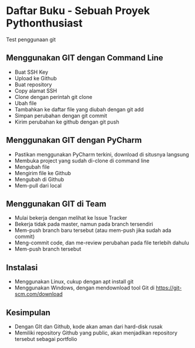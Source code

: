# Daftar Buku - Sebuah Proyek Pythonthusiast
Test penggunaan git

## Menggunakan GIT dengan Command Line
- Buat SSH Key
- Upload ke Github
- Buat repository
- Copy alamat SSH
- Clone dengan perintah git clone <alamat ssh>
- Ubah file
- Tambahkan ke daftar file yang diubah dengan git add
- Simpan perubahan dengan git commit
- Kirim perubahan ke github dengan git push

## Menggunakan GIT dengan PyCharm
- Pastikan menggunakan PyCharm terkini, download di situsnya langsung
- Membuka project yang sudah di-clone di command line
- Mengubah file
- Mengirim file ke Github
- Mengubah di Github
- Mem-pull dari local

## Menggunakan GIT di Team

- Mulai bekerja dengan melihat ke Issue Tracker
- Bekerja tidak pada master, namun pada branch tersendiri
- Mem-push branch baru tersebut (atau mem-push jika sudah ada commit)
- Meng-commit code, dan me-review perubahan pada file terlebih dahulu
- Mem-push branch tersebut

## Instalasi
- Menggunakan Linux, cukup dengan apt install git
- Menggunakan Windows, dengan mendownload tool Git di https://git-scm.com/download

## Kesimpulan
- Dengan GIt dan Github, kode akan aman dari hard-disk rusak
- Memiliki repository Github yang public, akan menjadikan repository tersebut sebagai portfolio